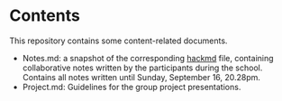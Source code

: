 # Contents

This repository contains some content-related documents.

- Notes.md: a snapshot of the corresponding [hackmd](https://hackmd.io/_DTrq_mCRZCDRZy6e6LSfg) file, containing collaborative notes written by the participants during the school. Contains all notes written until Sunday, September 16, 20.28pm.
- Project.md: Guidelines for the group project presentations. 
